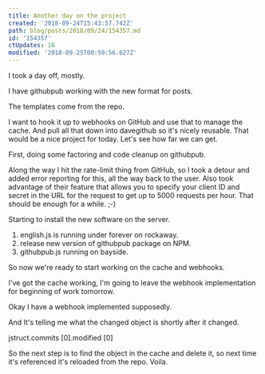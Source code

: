 ```yaml
---
title: Another day on the project
created: '2018-09-24T15:43:57.742Z'
path: blog/posts/2018/09/24/154357.md
id: '154357'
ctUpdates: 16
modified: '2018-09-25T00:50:56.627Z'
---
```

I took a day off, mostly.

I have githubpub working with the new format for posts.

The templates come from the repo.

I want to hook it up to webhooks on GitHub and use that to manage the cache. And pull all that down into davegithub so it's nicely reusable. That would be a nice project for today. Let's see how far we can get.

First, doing some factoring and code cleanup on githubpub.

Along the way I hit the rate-limit thing from GitHub, so I took a detour and added error reporting for this, all the way back to the user. Also took advantage of their feature that allows you to specify your client ID and secret in the URL for the request to get up to 5000 requests per hour. That should be enough for a while. ;-)

Starting to install the new software on the server.

1.  english.js is running under forever on rockaway.
2.  release new version of githubpub package on NPM.
3.  githubpub.js running on bayside.

So now we're ready to start working on the cache and webhooks.

I've got the cache working, I'm going to leave the webhook implementation for beginning of work tomorrow.

Okay I have a webhook implemented supposedly.

And It's telling me what the changed object is shortly after it changed.

jstruct.commits [0].modified [0]

So the next step is to find the object in the cache and delete it, so next time it's referenced it's reloaded from the repo. Voila.